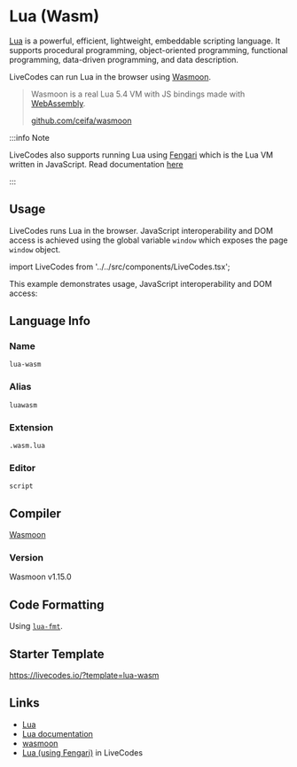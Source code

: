 # Lua (Wasm)

[Lua](https://www.lua.org/) is a powerful, efficient, lightweight, embeddable scripting language. It supports procedural programming, object-oriented programming, functional programming, data-driven programming, and data description.

LiveCodes can run Lua in the browser using [Wasmoon](https://github.com/ceifa/wasmoon).

> Wasmoon is a real Lua 5.4 VM with JS bindings made with [WebAssembly](https://webassembly.org/).
>
> [github.com/ceifa/wasmoon](https://github.com/ceifa/wasmoon)

:::info Note

LiveCodes also supports running Lua using [Fengari](https://fengari.io/) which is the Lua VM written in JavaScript. Read documentation [here](./lua.md)

:::

## Usage

LiveCodes runs Lua in the browser. JavaScript interoperability and DOM access is achieved using the global variable `window` which exposes the page `window` object.

import LiveCodes from '../../src/components/LiveCodes.tsx';

This example demonstrates usage, JavaScript interoperability and DOM access:

<LiveCodes template="lua-wasm" height="80vh"></LiveCodes>

## Language Info

### Name

`lua-wasm`

### Alias

`luawasm`

### Extension

`.wasm.lua`

### Editor

`script`

## Compiler

[Wasmoon](https://github.com/ceifa/wasmoon)

### Version

Wasmoon v1.15.0

## Code Formatting

Using [`lua-fmt`](https://github.com/trixnz/lua-fmt).

## Starter Template

https://livecodes.io/?template=lua-wasm

## Links

- [Lua](https://www.lua.org/)
- [Lua documentation](https://www.lua.org/docs.html)
- [wasmoon](https://github.com/ceifa/wasmoon)
- [Lua (using Fengari)](./lua.md) in LiveCodes
